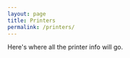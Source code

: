 ```yaml
---
layout: page
title: Printers
permalink: /printers/
---
```


Here's where all the printer info will go.
